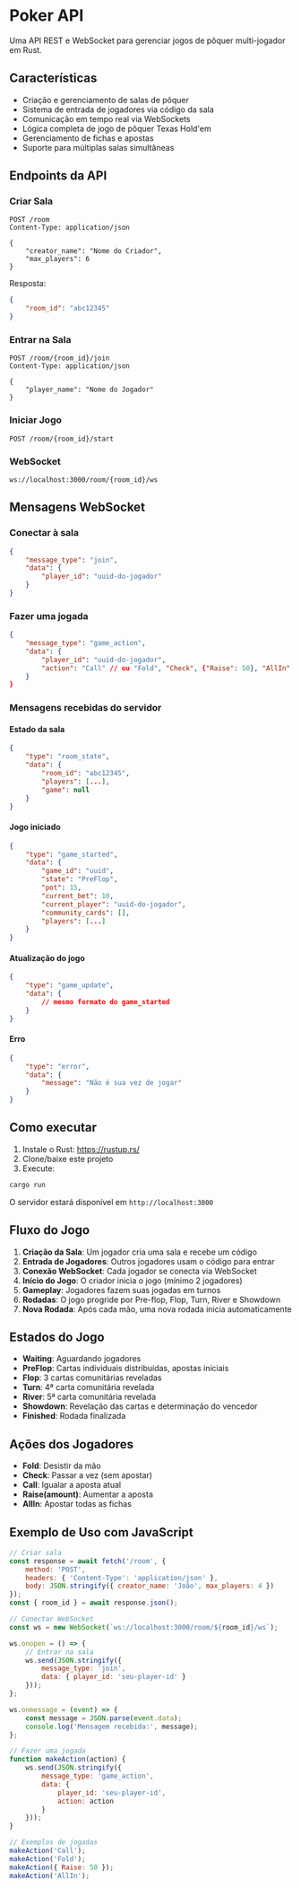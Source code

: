 # Poker API

Uma API REST e WebSocket para gerenciar jogos de pôquer multi-jogador em Rust.

## Características

- Criação e gerenciamento de salas de pôquer
- Sistema de entrada de jogadores via código da sala
- Comunicação em tempo real via WebSockets
- Lógica completa de jogo de pôquer Texas Hold'em
- Gerenciamento de fichas e apostas
- Suporte para múltiplas salas simultâneas

## Endpoints da API

### Criar Sala
```http
POST /room
Content-Type: application/json

{
    "creator_name": "Nome do Criador",
    "max_players": 6
}
```

Resposta:
```json
{
    "room_id": "abc12345"
}
```

### Entrar na Sala
```http
POST /room/{room_id}/join
Content-Type: application/json

{
    "player_name": "Nome do Jogador"
}
```

### Iniciar Jogo
```http
POST /room/{room_id}/start
```

### WebSocket
```
ws://localhost:3000/room/{room_id}/ws
```

## Mensagens WebSocket

### Conectar à sala
```json
{
    "message_type": "join",
    "data": {
        "player_id": "uuid-do-jogador"
    }
}
```

### Fazer uma jogada
```json
{
    "message_type": "game_action",
    "data": {
        "player_id": "uuid-do-jogador",
        "action": "Call" // ou "Fold", "Check", {"Raise": 50}, "AllIn"
    }
}
```

### Mensagens recebidas do servidor

#### Estado da sala
```json
{
    "type": "room_state",
    "data": {
        "room_id": "abc12345",
        "players": [...],
        "game": null
    }
}
```

#### Jogo iniciado
```json
{
    "type": "game_started",
    "data": {
        "game_id": "uuid",
        "state": "PreFlop",
        "pot": 15,
        "current_bet": 10,
        "current_player": "uuid-do-jogador",
        "community_cards": [],
        "players": [...]
    }
}
```

#### Atualização do jogo
```json
{
    "type": "game_update",
    "data": {
        // mesmo formato do game_started
    }
}
```

#### Erro
```json
{
    "type": "error",
    "data": {
        "message": "Não é sua vez de jogar"
    }
}
```

## Como executar

1. Instale o Rust: https://rustup.rs/
2. Clone/baixe este projeto
3. Execute:

```bash
cargo run
```

O servidor estará disponível em `http://localhost:3000`

## Fluxo do Jogo

1. **Criação da Sala**: Um jogador cria uma sala e recebe um código
2. **Entrada de Jogadores**: Outros jogadores usam o código para entrar
3. **Conexão WebSocket**: Cada jogador se conecta via WebSocket
4. **Início do Jogo**: O criador inicia o jogo (mínimo 2 jogadores)
5. **Gameplay**: Jogadores fazem suas jogadas em turnos
6. **Rodadas**: O jogo progride por Pre-flop, Flop, Turn, River e Showdown
7. **Nova Rodada**: Após cada mão, uma nova rodada inicia automaticamente

## Estados do Jogo

- **Waiting**: Aguardando jogadores
- **PreFlop**: Cartas individuais distribuídas, apostas iniciais
- **Flop**: 3 cartas comunitárias reveladas
- **Turn**: 4ª carta comunitária revelada
- **River**: 5ª carta comunitária revelada
- **Showdown**: Revelação das cartas e determinação do vencedor
- **Finished**: Rodada finalizada

## Ações dos Jogadores

- **Fold**: Desistir da mão
- **Check**: Passar a vez (sem apostar)
- **Call**: Igualar a aposta atual
- **Raise(amount)**: Aumentar a aposta
- **AllIn**: Apostar todas as fichas

## Exemplo de Uso com JavaScript

```javascript
// Criar sala
const response = await fetch('/room', {
    method: 'POST',
    headers: { 'Content-Type': 'application/json' },
    body: JSON.stringify({ creator_name: 'João', max_players: 4 })
});
const { room_id } = await response.json();

// Conectar WebSocket
const ws = new WebSocket(`ws://localhost:3000/room/${room_id}/ws`);

ws.onopen = () => {
    // Entrar na sala
    ws.send(JSON.stringify({
        message_type: 'join',
        data: { player_id: 'seu-player-id' }
    }));
};

ws.onmessage = (event) => {
    const message = JSON.parse(event.data);
    console.log('Mensagem recebida:', message);
};

// Fazer uma jogada
function makeAction(action) {
    ws.send(JSON.stringify({
        message_type: 'game_action',
        data: {
            player_id: 'seu-player-id',
            action: action
        }
    }));
}

// Exemplos de jogadas
makeAction('Call');
makeAction('Fold');
makeAction({ Raise: 50 });
makeAction('AllIn');
```
